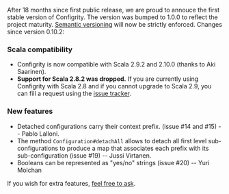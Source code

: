 After 18 months since first public release, we are proud to annouce the first stable version of Configrity. The version was bumped to 1.0.0 to reflect the project maturity. [Semantic versioning](http://semver.org/) will now be strictly enforced. Changes since version 0.10.2:

### Scala compatibility

  - Configrity is now compatible with Scala 2.9.2 and 2.10.0 (thanks to Aki Saarinen).
  - **Support for Scala 2.8.2 was dropped.** If you are currently using Configrity with Scala 2.8 and if you cannot upgrade to Scala 2.9, you can fill a request using the [issue tracker](https://github.com/paradigmatic/Configrity/issues/).

### New features

  - Detached configurations carry their context prefix. (issue #14 and #15) -- Pablo Lalloni.
  - The method `Configuration#detachAll` allows to detach all first level sub-configurations to produce a map that associates each prefix with its sub-configuration (issue #19) -- Jussi Virtanen.
  - Booleans can be represented as "yes/no" strings (issue #20) -- Yuri Molchan

If you wish for extra features, [feel free to ask](https://github.com/paradigmatic/Configrity/issues/).